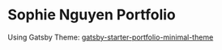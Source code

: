 # Sophie Nguyen Portfolio

Using Gatsby Theme: [gatsby-starter-portfolio-minimal-theme](https://github.com/konstantinmuenster/gatsby-starter-portfolio-minimal-theme)
